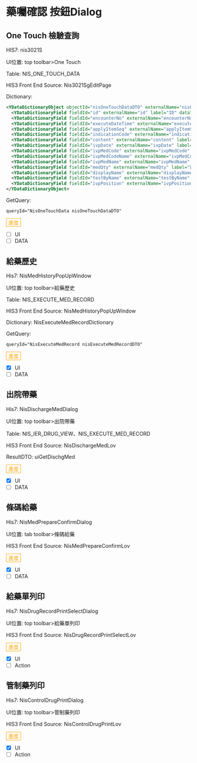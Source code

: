 # 藥囑確認 按鈕Dialog

## One Touch 檢驗查詢

HIS7: nis3021S

UI位置: top toolbar>One Touch

Table: NIS_ONE_TOUCH_DATA

HIS3 Front End Source: Nis3021SgEditPage

Dictionary:

```xml
<YDataDictionaryObject objectId="nisOneTouchDataDTO" externalName="nisOneTouchDataDTO" className="com.hcsaastech.ehis.nis.webservice.orderconfirm::NisOneTouchDataDTO">
  <YDataDictionaryField fieldId="id" externalName="id" label="ID" dataType="Integer" isReadOnly="true" />
  <YDataDictionaryField fieldId="encounterNo" externalName="encounterNo" label="住院序號" dataType="String" isRequired="true" />
  <YDataDictionaryField fieldId="executeDateTime" externalName="executeDateTime" label="檢驗時間"    dataType="DateTime" metaDataType="DTime" />            
  <YDataDictionaryField fieldId="applyItemSeq" externalName="applyItemSeq" label="序號" dataType="String"  />
  <YDataDictionaryField fieldId="indicationCode" externalName="indicationCode" label="代碼" dataType="String"/>
  <YDataDictionaryField fieldId="content" externalName="content" label="血糖值(mg/dl)" dataType="String" />
  <YDataDictionaryField fieldId="ivpDate" externalName="ivpDate" label="施打日期時間"  dataType="DateTime" metaDataType="DTime" />
  <YDataDictionaryField fieldId="ivpMedCode" externalName="ivpMedCode" label="胰島素注射品項" dataType="String" dataProviderId="NisOneTouchMed"/>
  <YDataDictionaryField fieldId="ivpMedCodeName" externalName="ivpMedCodeName" label="胰島素注射" dataType="String"/>
  <YDataDictionaryField fieldId="ivpMedName" externalName="ivpMedName" label="胰島素注射備註" dataType="String" />
  <YDataDictionaryField fieldId="medQty" externalName="medQty" label="數量(unit)" dataType="String" />
  <YDataDictionaryField fieldId="displayName" externalName="displayName" label="醫囑名稱" dataType="String" />
  <YDataDictionaryField fieldId="testByName" externalName="testByName" label="執行者" dataType="String" />
  <YDataDictionaryField fieldId="ivpPosition" externalName="ivpPosition" label="施打部位" dataType="String" dataProviderId="NisOneTouchPosition" />
</YDataDictionaryObject>
```

GetQuery:

```type
queryId="NisOneTouchData nisOneTouchDataDTO"
```

<span style="color:orange;border:1px solid; padding: 2px 5px;">進度</span>

- [ ] UI
- [ ] DATA

## 給藥歷史

His7: NisMedHistoryPopUpWindow

UI位置: top toolbar>給藥歷史

Table: NIS_EXECUTE_MED_RECORD

HIS3 Front End Source: NisMedHistoryPopUpWindow

Dictionary: NisExecuteMedRecordDictionary

GetQuery:

```type
queryId="NisExecuteMedRecord nisExecuteMedRecordDTO"
```

<span style="color:orange;border:1px solid; padding: 2px 5px;">進度</span>

- [x] UI
- [ ] DATA

## 出院帶藥

His7: NisDischargeMedDialog

UI位置: top toolbar>出院帶藥

Table: NIS_IER_DRUG_VIEW、NIS_EXECUTE_MED_RECORD

HIS3 Front End Source: NisDischargeMedLov

ResultDTO: uiGetDischgMed

<span style="color:orange;border:1px solid; padding: 2px 5px;">進度</span>

- [x] UI
- [ ] DATA

## 條碼給藥

His7: NisMedPrepareConfirmDialog

UI位置: tab toolbar>條碼給藥

HIS3 Front End Source: NisMedPrepareConfirmLov

<span style="color:orange;border:1px solid; padding: 2px 5px;">進度</span>

- [x] UI
- [ ] DATA

## 給藥單列印

His7: NisDrugRecordPrintSelectDialog

UI位置: top toolbar>給藥單列印

HIS3 Front End Source: NisDrugRecordPrintSelectLov

<span style="color:orange;border:1px solid; padding: 2px 5px;">進度</span>

- [x] UI
- [ ] Action

## 管制藥列印

His7: NisControlDrugPrintDialog

UI位置: top toolbar>管制藥列印

HIS3 Front End Source: NisControlDrugPrintLov

<span style="color:orange;border:1px solid; padding: 2px 5px;">進度</span>

- [x] UI
- [ ] Action
